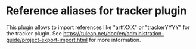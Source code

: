 Reference aliases for tracker plugin
===============

This plugin allows to import references like "artfXXX" or "trackerYYYY" for the tracker plugin.
See https://tuleap.net/doc/en/administration-guide/project-export-import.html for more information.
